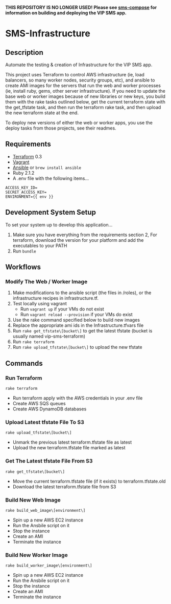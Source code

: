 **THIS REPOSITORY IS NO LONGER USED! Please see [sms-compose](https://github.com/votinginfoproject/sms-compose) for information on building and deploying the VIP SMS app.**

# SMS-Infrastructure

## Description
Automate the testing & creation of Infrastructure for the VIP SMS app.

This project uses Terraform to control AWS infrastructure (ie, load balancers, so many worker nodes, security groups, etc), and ansible to create AMI images for the servers that run the web and worker processes (ie, install ruby, gems, other server infrastructure). If you need to update the base web or worker images because of new libraries or new keys, you build them with the rake tasks outlined below, get the current terraform state with the get_tfstate task, and then run the terraform rake task, and then upload the new terraform state at the end.

To deploy new versions of either the web or worker apps, you use the deploy tasks from those projects, see their readmes.

## Requirements
- [Terraform](http://www.terraform.io) 0.3
- [Vagrant](http://www.vagrantup.com)
- [Ansible](http://docs.ansible.com/intro_installation.html#getting-ansible) or `brew install ansible`
- Ruby 2.1.2
- A .env file with the following items...

~~~~
ACCESS_KEY_ID=
SECRET_ACCESS_KEY=
ENVIRONMENT={{ env }}
~~~~

## Development System Setup
To set your system up to develop this application...

1. Make sure you have everything from the requirements section
2, For terraform, download the version for your platform and add the executables to your PATH
2. Run `bundle`

## Workflows
### Modify The Web / Worker Image
1. Make modifications to the ansible script (the files in /roles), or the infrastructure recipes in infrastructure.tf.
2. Test locally using vagrant
    - Run `vagrant up` if your VMs do not exist
    - Run `vagrant reload --provision` if your VMs do exist
3. Use the rake command specified below to build new images
4. Replace the appropriate ami ids in the Infrastructure.tfvars file
5. Run `rake get_tfstate\[bucket\]` to get the latest tfstate (bucket is usually named vip-sms-terraform)
6. Run `rake terraform`
7. Run `rake upload_tfstate\[bucket\]` to upload the new tfstate

## Commands
### Run Terraform
~~~~
rake terraform
~~~~

- Run terraform apply with the AWS credentials in your .env file
- Create AWS SQS queues
- Create AWS DynamoDB databases

### Upload Latest tfstate File To S3
~~~~
rake upload_tfstate\[bucket\]
~~~~

- Unmark the previous latest terraform.tfstate file as latest
- Upload the new terraform.tfstate file marked as latest

### Get The Latest tfstate File From S3
~~~~
rake get_tfstate\[bucket\]
~~~~

- Move the current terraform.tfstate file (if it exists) to
  terraform.tfstate.old
- Download the latest terraform.tfstate file from S3

### Build New Web Image
~~~~
rake build_web_image\[environment\]
~~~~

- Spin up a new AWS EC2 instance
- Run the Ansbile script on it
- Stop the instance
- Create an AMI
- Terminate the instance

### Build New Worker Image
~~~~
rake build_worker_image\[environment\]
~~~~

- Spin up a new AWS EC2 instance
- Run the Ansbile script on it
- Stop the instance
- Create an AMI
- Terminate the instance
